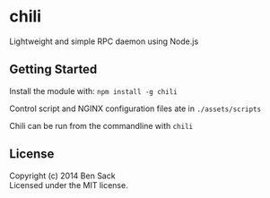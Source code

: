# chili

Lightweight and simple RPC daemon using Node.js

## Getting Started
Install the module with: `npm install -g chili`

Control script and NGINX configuration files ate in `./assets/scripts`

Chili can be run from the commandline with `chili`

## License
Copyright (c) 2014 Ben Sack  
Licensed under the MIT license.
